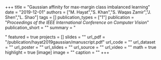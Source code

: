 +++
title = "Gaussian affinity for max-margin class imbalanced learning"
date = "2019-12-01"
authors = ["M. Hayat","S. Khan","S. Waqas Zamir","J. Shen","L. Shao"]
tags = []
publication_types = ["1"]
publication = "_Proceedings of the IEEE International Conference on Computer Vision_"
publication_short = ""
summary = "<p style='text-align: justify;'> </p>"
featured = true
projects = []
slides = ""
url_pdf = "/publication/hayat2019gaussian/manuscript.pdf"
url_code = ""
url_dataset = ""
url_poster = ""
url_slides = ""
url_source = ""
url_video = ""
math = true
highlight = true
[image]
image = ""
caption = ""
+++

